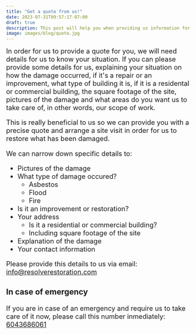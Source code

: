 ```yaml
---
title: "Get a quote from us!"
date: 2023-07-31T09:57:17-07:00
draft: true
description: This post will help you when providing us information for your quote.
image: images/blog/quote.jpg
---
```

<style>
    a:hover { color: #1f3549; }
    .block { font-size: 1.3em; }
</style>

<div class="block">
In order for us to provide a quote for you, we will need details for us to know your situation. If you can please provide some details for us, explaining your situation on how the damage occurred, if it's a repair or an improvement, what type of building it is, if it is a residental or commercial building, the square footage of the site, pictures of the damage and what areas do you want us to take care of, in other words, our scope of work.

This is really beneficial to us so we can provide you with a precise quote and arrange a site visit in order for us to restore what has been damaged.

We can narrow down specific details to:

- Pictures of the damage
- What type of damage occured?
  - Asbestos
  - Flood
  - Fire
- Is it an improvement or restoration?
- Your address
  - Is it a residential or commercial building?
  - Including square footage of the site
- Explanation of the damage
- Your contact information


Please provide this details to us via email:
<a href="mailto:info@resolverestoration.com">info@resolverestoration.com</a>

### In case of emergency
If you are in case of an emergency and require us to take care of it now, please call this number inmediately:
[6043686061](tel:6043686061)

</div>